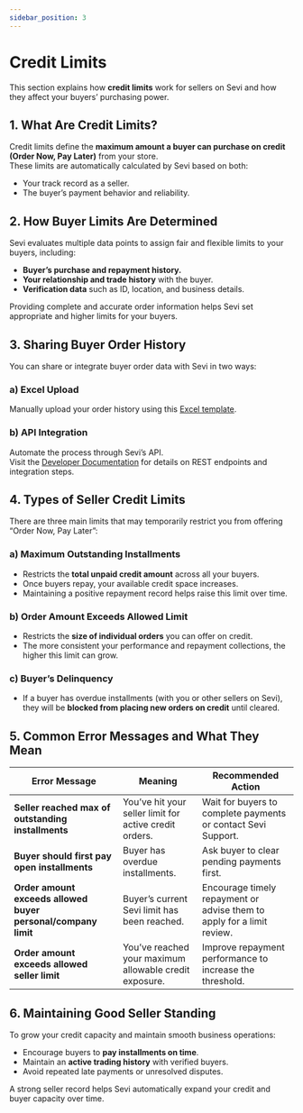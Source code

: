 ```yaml
---
sidebar_position: 3
---
```


# Credit Limits

This section explains how **credit limits** work for sellers on Sevi and how they affect your buyers’ purchasing power.


## 1. What Are Credit Limits?

Credit limits define the **maximum amount a buyer can purchase on credit (Order Now, Pay Later)** from your store.  
These limits are automatically calculated by Sevi based on both:
- Your track record as a seller.
- The buyer’s payment behavior and reliability.


## 2. How Buyer Limits Are Determined

Sevi evaluates multiple data points to assign fair and flexible limits to your buyers, including:
- **Buyer’s purchase and repayment history.**
- **Your relationship and trade history** with the buyer.
- **Verification data** such as ID, location, and business details.

Providing complete and accurate order information helps Sevi set appropriate and higher limits for your buyers.


## 3. Sharing Buyer Order History

You can share or integrate buyer order data with Sevi in two ways:

### a) Excel Upload  
Manually upload your order history using this [Excel template](https://docs.google.com/spreadsheets/d/1BZK89VK8gNXYV0-RtY8sKykLYa8vEHpH/edit?gid=486363753#gid=486363753).

### b) API Integration  
Automate the process through Sevi’s API.  
Visit the [Developer Documentation](/docs/developer/intro) for details on REST endpoints and integration steps.


## 4. Types of Seller Credit Limits

There are three main limits that may temporarily restrict you from offering “Order Now, Pay Later”:

### a) **Maximum Outstanding Installments**
- Restricts the **total unpaid credit amount** across all your buyers.  
- Once buyers repay, your available credit space increases.  
- Maintaining a positive repayment record helps raise this limit over time.

### b) **Order Amount Exceeds Allowed Limit**
- Restricts the **size of individual orders** you can offer on credit.  
- The more consistent your performance and repayment collections, the higher this limit can grow.

### c) **Buyer’s Delinquency**
- If a buyer has overdue installments (with you or other sellers on Sevi), they will be **blocked from placing new orders on credit** until cleared.


## 5. Common Error Messages and What They Mean

| Error Message | Meaning | Recommended Action |
|----------------|----------|--------------------|
| **Seller reached max of outstanding installments** | You’ve hit your seller limit for active credit orders. | Wait for buyers to complete payments or contact Sevi Support. |
| **Buyer should first pay open installments** | Buyer has overdue installments. | Ask buyer to clear pending payments first. |
| **Order amount exceeds allowed buyer personal/company limit** | Buyer’s current Sevi limit has been reached. | Encourage timely repayment or advise them to apply for a limit review. |
| **Order amount exceeds allowed seller limit** | You’ve reached your maximum allowable credit exposure. | Improve repayment performance to increase the threshold. |


## 6. Maintaining Good Seller Standing

To grow your credit capacity and maintain smooth business operations:
- Encourage buyers to **pay installments on time**.  
- Maintain an **active trading history** with verified buyers.  
- Avoid repeated late payments or unresolved disputes.  

A strong seller record helps Sevi automatically expand your credit and buyer capacity over time.

